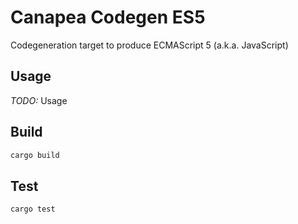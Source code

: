# Canapea Codegen ES5

Codegeneration target to produce ECMAScript 5 (a.k.a. JavaScript)

## Usage

*TODO:* Usage


## Build

```sh
cargo build
```


## Test

```sh
cargo test
```
